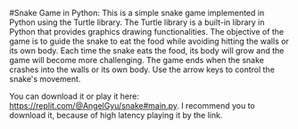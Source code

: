 #Snake Game in Python:
This is a simple snake game implemented in Python using the Turtle library. The Turtle library is a built-in library in Python that provides graphics drawing 
functionalities. The objective of the game is to guide the snake to eat the food while avoiding hitting the walls or its own body. Each time the snake eats the food, 
its body will grow and the game will become more challenging. The game ends when the snake crashes into the walls or its own body.
Use the arrow keys to control the snake's movement.

You can download it or play it here: https://replit.com/@AngelGyu/snake#main.py. I recommend you to download it, because of high latency playing it by the link.
